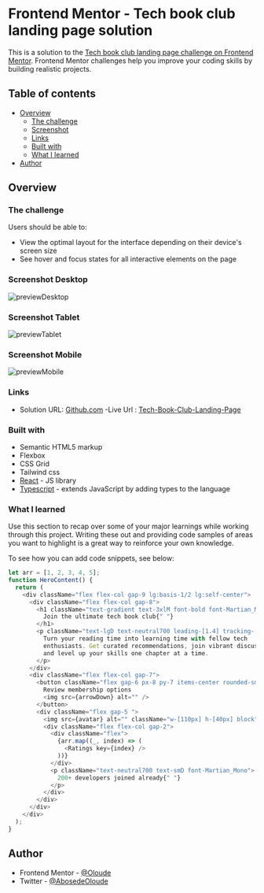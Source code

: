 # Frontend Mentor - Tech book club landing page solution

This is a solution to the [Tech book club landing page challenge on Frontend Mentor](https://www.frontendmentor.io/challenges/tech-book-club-landing-page-fZQidjHU73). Frontend Mentor challenges help you improve your coding skills by building realistic projects.

## Table of contents

- [Overview](#overview)
  - [The challenge](#the-challenge)
  - [Screenshot](#screenshot)
  - [Links](#links)
  - [Built with](#built-with)
  - [What I learned](#what-i-learned)
- [Author](#author)

## Overview

### The challenge

Users should be able to:

- View the optimal layout for the interface depending on their device's screen size
- See hover and focus states for all interactive elements on the page

### Screenshot Desktop

![previewDesktop](./public/Preview%20Tech%20Book%20Club%20Landing%20Page%20Desktop.png)

### Screenshot Tablet

![previewTablet](./public/Preview%20Tech%20Book%20Club%20Landing%20Page%20Tablet.png)

### Screenshot Mobile

![previewMobile](./public/Preview%20Tech%20Book%20Club%20Landing%20Page%20Mobile.png)

### Links

- Solution URL: [Github.com](https://github.com/oloude)
  -Live Url : [Tech-Book-Club-Landing-Page](https://tech-book-club-landing-page.netlify.app/)

### Built with

- Semantic HTML5 markup
- Flexbox
- CSS Grid
- Tailwind css
- [React](https://reactjs.org/) - JS library
- [Typescript](https://www.typescriptlang.org/) - extends JavaScript by adding types to the language

### What I learned

Use this section to recap over some of your major learnings while working through this project. Writing these out and providing code samples of areas you want to highlight is a great way to reinforce your own knowledge.

To see how you can add code snippets, see below:

```js
let arr = [1, 2, 3, 4, 5];
function HeroContent() {
  return (
    <div className="flex flex-col gap-9 lg:basis-1/2 lg:self-center">
      <div className="flex flex-col gap-8">
        <h1 className="text-gradient text-3xlM font-bold font-Martian_Mono sm:text-4xlD sm:leading-[1.2] sm:tracking-[-2px]">
          Join the ultimate tech book club{" "}
        </h1>
        <p className="text-lgD text-neutral700 leading-[1.4] tracking-[-0.5px]">
          Turn your reading time into learning time with fellow tech
          enthusiasts. Get curated recommendations, join vibrant discussions,
          and level up your skills one chapter at a time.
        </p>
      </div>
      <div className="flex flex-col gap-7">
        <button className="flex gap-6 px-8 py-7 items-center rounded-sm border-2 border-neutral900 text-baseD text-neutral900 uppercase font-Martian_Mono font-semibold sm:self-start btn-gradient focus:outline focus:outline-neutral900 focus:outline-2 focus:outline-offset-2">
          Review membership options
          <img src={arrowDown} alt="" />
        </button>
        <div className="flex gap-5 ">
          <img src={avatar} alt="" className="w-[110px] h-[40px] block" />
          <div className="flex flex-col gap-2">
            <div className="flex">
              {arr.map((_, index) => (
                <Ratings key={index} />
              ))}
            </div>
            <p className="text-neutral700 text-smD font-Martian_Mono">
              200+ developers joined already{" "}
            </p>
          </div>
        </div>
      </div>
    </div>
  );
}
```

## Author

- Frontend Mentor - [@Oloude](https://www.frontendmentor.io/profile/oloude)
- Twitter - [@AbosedeOloude](https://www.twitter.com/AbosedeOloude)
